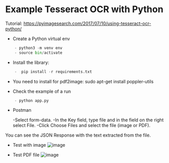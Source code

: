 # Example Tesseract OCR with Python 

Tutorial: https://pyimagesearch.com/2017/07/10/using-tesseract-ocr-python/

- Create a Python virtual env

```python
    - python3 -m venv env
    - source bin/activate
```
- Install the library:

```python
    -  pip install -r requirements.txt
```
- You need to install for pdf2image: sudo apt-get install poppler-utils

- Check the example of a run 

```python
    - python app.py
```
- Postman

    -Select form-data.
    -In the Key field, type file and in the field on the right select File.
    -Click Choose Files and select the file (image or PDF).


You can see the JSON Response with the text extracted from the file.

- Test with image
![image](https://github.com/Msabalza730/ChatBot_Python/assets/55921624/42661d5a-a73a-4ff6-b933-fe97e49b1d04)

  
- Test  PDF file
  ![image](https://github.com/Msabalza730/ChatBot_Python/assets/55921624/ffd71105-862e-439e-9eb1-ffe68ab3be35)


